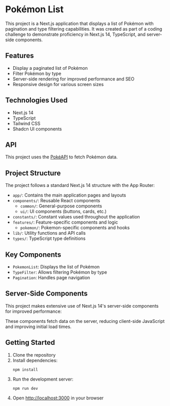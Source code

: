 # Pokémon List

This project is a Next.js application that displays a list of Pokémon with pagination and type filtering capabilities. It was created as part of a coding challenge to demonstrate proficiency in Next.js 14, TypeScript, and server-side components.

## Features

- Display a paginated list of Pokémon
- Filter Pokémon by type
- Server-side rendering for improved performance and SEO
- Responsive design for various screen sizes

## Technologies Used

- Next.js 14
- TypeScript
- Tailwind CSS
- Shadcn UI components

## API

This project uses the [PokéAPI](https://pokeapi.co/) to fetch Pokémon data.

## Project Structure

The project follows a standard Next.js 14 structure with the App Router:

- `app/`: Contains the main application pages and layouts
- `components/`: Reusable React components
  - `common/`: General-purpose components
  - `ui/`: UI components (buttons, cards, etc.)
- `constants/`: Constant values used throughout the application
- `features/`: Feature-specific components and logic
  - `pokemon/`: Pokemon-specific components and hooks
- `lib/`: Utility functions and API calls
- `types/`: TypeScript type definitions

## Key Components

- `PokemonList`: Displays the list of Pokémon
- `TypeFilter`: Allows filtering Pokémon by type
- `Pagination`: Handles page navigation

## Server-Side Components

This project makes extensive use of Next.js 14's server-side components for improved performance:

These components fetch data on the server, reducing client-side JavaScript and improving initial load times.

## Getting Started

1. Clone the repository
2. Install dependencies:
   ```
   npm install
   ```
3. Run the development server:
   ```
   npm run dev
   ```
4. Open [http://localhost:3000](http://localhost:3000) in your browser

